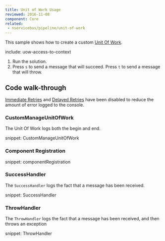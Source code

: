 ```yaml
---
title: Unit of Work Usage
reviewed: 2016-11-08
component: Core
related:
 - nservicebus/pipeline/unit-of-work
---
```



This sample shows how to create a custom [Unit Of Work](/nservicebus/pipeline/unit-of-work.md).

include: uow-access-to-context

 1. Run the solution.
 1. Press `s` to send a message that will succeed. Press `t` to send a message that will throw.


## Code walk-through

[Immediate Retries](/nservicebus/recoverability/configure-immediate-retries.md) and [Delayed Retries](/nservicebus/recoverability/configure-delayed-retries.md) have been disabled to reduce the amount of error logged to the console.


### CustomManageUnitOfWork

The Unit Of Work logs both the begin and end.


snippet: CustomManageUnitOfWork

### Component Registration

snippet: componentRegistration


### SuccessHandler

The `SuccessHandler` logs the fact that a message has been received.

snippet: SuccessHandler


### ThrowHandler

The `ThrowHandler` logs the fact that a message has been received, and then throws an exception

snippet: ThrowHandler
